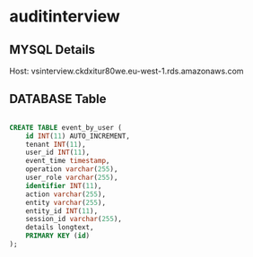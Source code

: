 # auditinterview

## MYSQL Details

Host: vsinterview.ckdxitur80we.eu-west-1.rds.amazonaws.com

## DATABASE Table

```SQL

CREATE TABLE event_by_user (
	id INT(11) AUTO_INCREMENT,
    tenant INT(11),
    user_id INT(11),
    event_time timestamp,
    operation varchar(255),
    user_role varchar(255),
    identifier INT(11),
    action varchar(255),
    entity varchar(255),
    entity_id INT(11),
    session_id varchar(255),
    details longtext,
    PRIMARY KEY (id)
);

```
